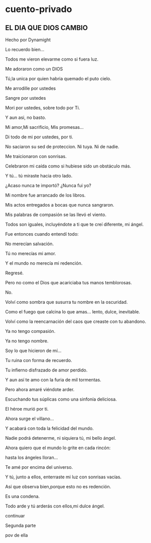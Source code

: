 # cuento-privado

## EL DIA QUE DIOS CAMBIO

Hecho por Dynamight

Lo recuerdo bien...

Todos me vieron elevarme como si fuera luz.

Me adoraron como un DIOS

Tú,la unica por quien habria quemado el puto cielo.


Me arrodille por ustedes

Sangre por ustedes

Mori por ustedes, sobre todo por Ti.

Y aun asi, no basto.

Mi amor,Mi  sacrificio, Mis promesas...

Di todo de mi por ustedes, por ti.

No saciaron su sed de proteccion. Ni tuya. Ni de nadie.


Me traicionaron con sonrisas.

Celebraron mi caída como si hubiese sido un obstáculo más.

Y tú... tú miraste hacia otro lado.

¿Acaso nunca te importó? ¿Nunca fui yo?


Mi nombre fue arrancado de los libros.

Mis actos entregados a bocas que nunca sangraron.

Mis palabras de compasión se las llevó el viento.

Todos son iguales, incluyéndote a ti que te creí diferente, mi ángel.


Fue entonces cuando entendí todo:

No merecían salvación.

Tú no merecías mi amor.

Y el mundo no merecía mi redención.


Regresé.

Pero no como el Dios que acariciaba tus manos temblorosas.

No.

Volví como sombra que susurra tu nombre en la oscuridad.

Como el fuego que calcina lo que amas... lento, dulce, inevitable.

Volví como la reencarnación del caos que creaste con tu abandono.


Ya no tengo compasión.

Ya no tengo nombre.

Soy lo que hicieron de mí...

Tu ruina con forma de recuerdo.

Tu infierno disfrazado de amor perdido.


Y aun así te amo con la furia de mil tormentas.

Pero ahora amaré viéndote arder.

Escuchando tus súplicas como una sinfonía deliciosa.


El héroe murió por ti.

Ahora surge el villano…

Y acabará con toda la felicidad del mundo.

Nadie podrá detenerme, ni siquiera tú, mi bello ángel.


Ahora quiero que el mundo lo grite en cada rincón:

hasta los ángeles lloran...

Te amé por encima del universo.

Y tú, junto a ellos, enterraste mi luz con sonrisas vacías.

Así que observa bien,porque esto no es redención.

Es una condena.

Todo arde y tú arderás con ellos,mi dulce ángel.

continuar


Segunda parte

pov de ella